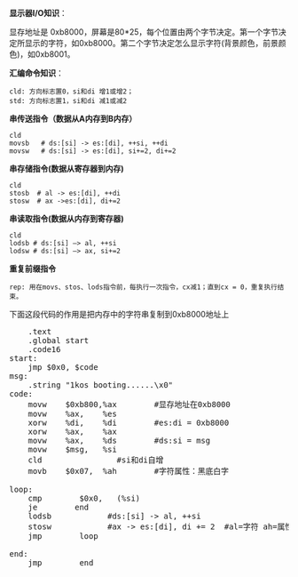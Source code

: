 **显示器I/O知识**：

显存地址是 0xb8000，屏幕是80*25，每个位置由两个字节决定。第一个字节决定所显示的字符，如0xb8000。第二个字节决定怎么显示字符(背景颜色，前景颜色)，如0xb8001。

**汇编命令知识**：

    cld: 方向标志置0，si和di 增1或增2；
    std: 方向标志置1，si和di 减1或减2

**串传送指令（数据从A内存到B内存）**

    cld
    movsb   # ds:[si] -> es:[di], ++si, ++di 
    movsw   # ds:[si] -> es:[di], si+=2, di+=2


**串存储指令(数据从寄存器到内存)**

    cld
    stosb  # al -> es:[di], ++di
    stosw  # ax ->es:[di], di+=2

**串读取指令(数据从内存到寄存器)**

    cld
    lodsb # ds:[si] –> al, ++si
    lodsw # ds:[si] –> ax, si+=2

**重复前缀指令**

    rep: 用在movs、stos、lods指令前，每执行一次指令，cx减1；直到cx = 0，重复执行结束。
    

下面这段代码的作用是把内存中的字符串复制到0xb8000地址上


<pre name="code" class="asm">
    .text
    .global start
    .code16
start:
    jmp $0x0, $code
msg:
    .string "1kos booting......\x0"
code:
    movw    $0xb800,%ax        #显存地址在0xb8000
    movw    %ax,    %es        
    xorw    %di,    %di        #es:di = 0xb8000
    xorw    %ax,    %ax
    movw    %ax,    %ds        #ds:si = msg
    movw    $msg,   %si
    cld                #si和di自增
    movb    $0x07,  %ah        #字符属性：黑底白字

loop:
    cmp        $0x0,   (%si)
    je        end
    lodsb            #ds:[si] -> al, ++si
    stosw            #ax -> es:[di], di += 2  #al=字符 ah=属性
    jmp        loop

end:
    jmp        end
</pre> 


